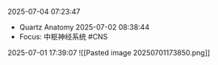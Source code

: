 2025-07-04 07:23:47
- Quartz Anatomy
2025-07-02 08:38:44
- Focus: 中枢神经系统 #CNS

2025-07-01 17:39:07
![[Pasted image 20250701173850.png]]